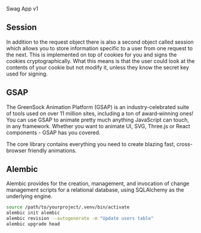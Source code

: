 Swag App v1


## Session

In addition to the request object there is also a second object called session which allows you to store information specific to a user from one request to the next. This is implemented on top of cookies for you and signs the cookies cryptographically. What this means is that the user could look at the contents of your cookie but not modify it, unless they know the secret key used for signing.


## GSAP

The GreenSock Animation Platform (GSAP) is an industry-celebrated suite of tools used on over 11 million sites, including a ton of award‑winning ones! You can use GSAP to animate pretty much anything JavaScript can touch, in any framework. Whether you want to animate UI, SVG, Three.js or React components - GSAP has you covered.

The core library contains everything you need to create blazing fast, cross-browser friendly animations.


## Alembic

Alembic provides for the creation, management, and invocation of change management scripts for a relational database, using SQLAlchemy as the underlying engine. 

```bash
source /path/to/yourproject/.venv/bin/activate
alembic init alembic
alembic revision --autogenerate -m "Update users table"
alembic upgrade head
```